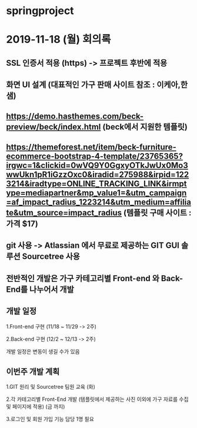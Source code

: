 # springproject

2019-11-18 (월) 회의록
=======================

SSL 인증서 적용 (https) -> 프로젝트 후반에 적용 ​
------------------------------------------------
화면 UI 설계 (대표적인 가구 판매 사이트 참조 : 이케아,한샘)​
--------------------------------------------------------------
https://demo.hasthemes.com/beck-preview/beck/index.html (beck에서 지원한 템플릿)​
--------------------------------------------------------------------------------
https://themeforest.net/item/beck-furniture-ecommerce-bootstrap-4-template/23765365?irgwc=1&clickid=0wVQ9Y0GgxyOTkJwUx0Mo3wwUkn1pR1iGzzOxc0&iradid=275988&irpid=1223214&iradtype=ONLINE_TRACKING_LINK&irmptype=mediapartner&mp_value1=&utm_campaign=af_impact_radius_1223214&utm_medium=affiliate&utm_source=impact_radius (템플릿 구매 사이트 : 가격 $17)​
--------------------------------

git 사용 -> Atlassian 에서 무료로 제공하는 GIT GUI 솔루션 Sourcetree 사용 ​
-----------------------------
전반적인 개발은 가구 카테고리별 Front-end 와 Back-End를 나누어서 개발 ​
------------------------
개발 일정 ​
-------------
1.Front-end 구현 (11/18 ~ 11/29 -> 2주)​

2.Back-end 구현 (12/2 ~ 12/13 -> 2주)​

개발 일정은 변동이 생길 수가 있음  ​

이번주 개발 계획 ​
-----------------
1.GIT 원리 및 Sourcetree 팀원 교육 (화)​

2.각 카테고리별 Front-End 개발 (템플릿에서 제공하는 사진 이외에 가구 자료를 수집 및 페이지에 적용) (금 까지)​

3.로그인 및 회원 가입 기능 담당 1명 필요 
